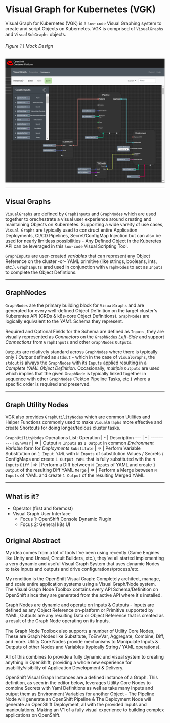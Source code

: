 # Visual Graph for Kubernetes (VGK)
Visual Graph for Kubernetes (VGK) is a `low-code` Visual Graphing system to create and script Objects on Kubernetes. VGK is comprised of `VisualGraphs` and `VisualSubGraphs` objects.

###### Figure 1.) Mock Design
![VisualGraphReferenceArch](./images/vgk-mock-0.png)

---
## Visual Graphs

`VisualGraphs` are defined by `GraphInputs` and `GraphNodes` which are used together to orechestrate a visual user experience around creating and maintaining Objects on Kubernetes. Supporting a wide vareity of use cases, `Visual Graphs` are typically used to construct entire Application Deployments, CI/CD Pipelines, Secret/ConfigMap Injection but can also be used for nearly limitless possibilities - Any Defined Object in the Kuberetes API can be leveraged in this `low-code` Visual Scripting Tool.

`GraphInputs` are user-created _variables_ that can represent any Object Reference on the cluster -or- YAML primitive (like strings, booleans, ints, etc.). `GraphInputs` ared used in conjunction with `GraphNodes` to act as `Inputs` to complete the Object Defintions.

---
## GraphNodes

`GraphNodes` are the primary building block for `VisualGraphs` and are generated for every well-defined Object Definition on the target cluster's Kuberentes API (CRDs & k8s-core Object Definitions). `GraphNodes` are logically equivalent to the _YAML_ Schema they represent.

Required and Optional Fields for the Schema are defined as `Inputs`, they are visually represented as _Connectors_ on the `GraphNodes` _Left-Side_ and support _Connections_ from `GraphInputs` and other `GraphNodes` `Outputs`.

`Outputs` are relatively standard across `GraphNodes` where there is typically only _1 Output_ defined as `stdout` - which in the case of `VisualGraphs`, the `stdout` is always the `GraphNodes` with its `Inputs` applied resulting in a _Complete YAML Object Definition_. Occasionally, _multiple_ `Outputs` are used which implies that the given `GraphNode` is typically linked together in sequence with other `GraphNodes` (Tekton Pipeline Tasks, etc.) where a specific order is required and preserved.

---
## Graph Utility Nodes
VGK also provides `GraphUtilityNodes` which are common Utilities and Helper Functions commonly used to make `VisualGraphs` more effective and create Shortcuts for doing longer/tedious cluster tasks.

`GraphUtilityNodes` Operations List:
Operation | - | Description
 --- | - | --------- 
 `ToEnvVar` | => | Output `N Inputs` as `1 Output` in common _Environment Variable_ form for _Deployments_
 `Substitute` | => | Perform Variable Substitution on `1 Input YAML` with `N Inputs` of substitution Values / Secrets / ConfigMaps and create `1 Output YAML` that is fully substituted with the `N Inputs`
 `Diff` | => | Perform a Diff between `N Inputs` of YAML and create `1 Output` of the resulting Diff YAML
 `Merge` | => | Perform a Merge between `N Inputs` of YAML and create `1 Output` of the resulting Merged YAML

---
## What is it?
- Operator (first and foremost)
- Visual Graph User Interface
    - Focus 1: OpenShift Console Dynamic Plugin
    - Focus 2: General k8s UI

## Original Abstract

My idea comes from a lot of tools I've been using recently (Game Engines like Unity and Unreal, Circuit Builders, etc.), they've all started implementing a very dynamic and useful Visual Graph System that uses dynamic Nodes to take inputs and outputs and drive configurations/process/etc.

My rendition is the OpenShift Visual Graph: Completely architect, manage, and scale entire application systems using a Visual Graph/Node system. The Visual Graph Node Toolbox contains every API Schema/Definition on OpenShift since they are generated from the active API where it's installed. 

Graph Nodes are dynamic and operate on Inputs & Outputs - Inputs are defined as any Object Reference on-platform or Primitive supported by YAML, Outputs are any resulting Data or Object Reference that is created as a result of the Graph Node operating on its Inputs. 

The Graph Node Toolbox also supports a number of Utility Core Nodes, These are Graph Nodes like Substitute, ToEnvVar, Aggregate, Combine, Diff, and more. Utility Core Nodes provide mechanisms to Manipulate Inputs & Outputs of other Nodes and Variables (typically String / YAML operations).

All of this combines to provide a fully dynamic and visual system to creating anything in OpenShift, providing a whole new experience for usability/visibility of Application Development & Delivery.

OpenShift Visual Graph Instances are a defined instance of a Graph. This definition, as seen in the editor below, leverages Utility Core Nodes to combine Secrets with Yaml Definitions as well as take many Inputs and output them as Environment Variables for another Object - The Pipeline Node will generate an OpenShift Pipeline & The Deployment Node will generate an OpenShift Deployment, all with the provided Inputs and manipulations. Making an V1 of a fully visual experience to building complex applications on OpenShift.